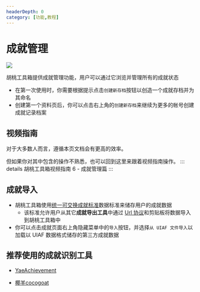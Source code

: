```yaml
---
headerDepth: 0
category: [功能,教程]
---
```


# 成就管理 

![](https://img.alicdn.com/imgextra/i1/1797064093/O1CN01eddfVC1g6du4Xdd9P_!!1797064093.png)

胡桃工具箱提供成就管理功能，用户可以通过它浏览并管理所有的成就状态

- 在第一次使用时，你需要根据提示点击`创建新存档`按钮以创造一个成就存档并为其命名
-  创建第一个资料页后，你可以点击右上角的`创建新存档`来继续为更多的帐号创建成就记录档案

## 视频指南
对于大多数人而言，遵循本页文档会有更高的效率。

但如果你对其中包含的操作不熟悉，也可以回到这里来跟着视频指南操作。
::: details 胡桃工具箱视频指南 6 - 成就管理篇
<BiliBili bvid="BV1WL411y7q1" />
:::

## 成就导入

- 胡桃工具箱使用[统一可交换成就标准](https://www.snapgenshin.com/development/UIAF.html)数据标准来储存用户的成就数据
  - 该标准允许用户从其它**成就导出工具**中通过 [Url 协议](https://www.snapgenshin.com/development/ThirdPartyAccess.html#url-%E5%8D%8F%E8%AE%AE)和剪贴板将数据导入到胡桃工具箱中 
- 你可以点击成就页面右上角隐藏菜单中的`导入`按钮，并选择`从 UIAF 文件导入`以加载以 UIAF 数据格式储存的第三方成就数据

## 推荐使用的成就识别工具

- [YaeAchievement](https://github.com/HolographicHat/YaeAchievement) <Badge text="成就识别" type="tip" />

- [椰羊cocogoat](https://cocogoat.work/) <Badge text="成就攻略" type="tip" />

